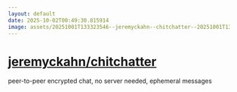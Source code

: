 ```yaml
---
layout: default
date: 2025-10-02T00:49:30.815914
image: assets/20251001T133323546--jeremyckahn--chitchatter--20251001T133912386--cropped.png
---
```


# [jeremyckahn/chitchatter](https://github.com/jeremyckahn/chitchatter)

peer-to-peer encrypted chat, no server needed, ephemeral messages
